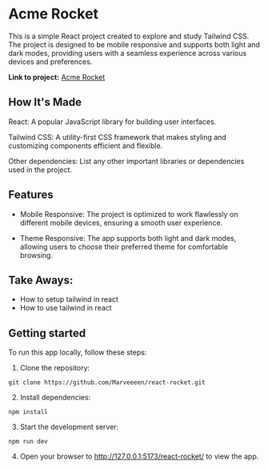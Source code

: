 # Acme Rocket
This is a simple React project created to explore and study Tailwind CSS. The project is designed to be mobile responsive and supports both light and dark modes, providing users with a seamless experience across various devices and preferences.

**Link to project:** [Acme Rocket](https://marveeeen.github.io/react-rocket/)

## How It's Made
React: A popular JavaScript library for building user interfaces.

Tailwind CSS: A utility-first CSS framework that makes styling and customizing components efficient and flexible.

Other dependencies: List any other important libraries or dependencies used in the project.

## Features
 - Mobile Responsive: The project is optimized to work flawlessly on different mobile devices, ensuring a smooth user experience.

 - Theme Responsive: The app supports both light and dark modes, allowing users to choose their preferred theme for comfortable browsing.

## Take Aways:
 - How to setup tailwind in react
 - How to use tailwind in react

## Getting started
To run this app locally, follow these steps:
1. Clone the repository:
  ```
  git clone https://github.com/Marveeeen/react-rocket.git
  ```
2. Install dependencies:
  ```
  npm install
  ```
3. Start the development server:
  ```
  npm run dev
  ```
4. Open your browser to http://127.0.0.1:5173/react-rocket/ to view the app.
